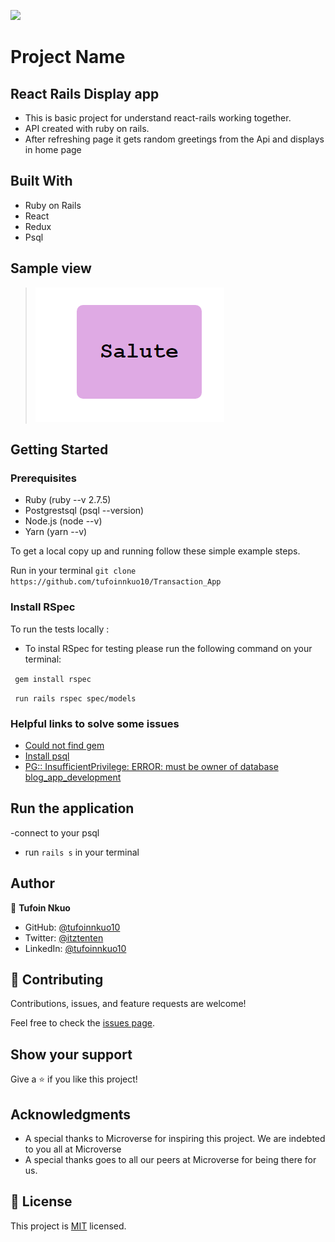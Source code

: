 ![](https://img.shields.io/badge/Microverse-blueviolet)

# Project Name
## React Rails Display app
- This is basic project for understand react-rails working together.
- API created with ruby on rails.
- After refreshing page it gets random greetings from the Api and displays in home page

## Built With
* Ruby on Rails
* React
* Redux
* Psql


## Sample view
> ![screenshot](demoshot.png)

## Getting Started

### Prerequisites

* Ruby (ruby --v 2.7.5)
* Postgrestsql (psql --version)
* Node.js (node --v)
* Yarn (yarn --v)

To get a local copy up and running follow these simple example steps.

Run in your terminal `git clone https://github.com/tufoinnkuo10/Transaction_App`

### Install RSpec

To run the tests locally :

* To instal RSpec for testing please run the following command on your terminal:

 ` gem install rspec`

 ` run rails rspec spec/models`

### Helpful links to solve some issues

* [Could not find gem](https://stackoverflow.com/questions/32491201/could-not-find-gem-pg-0-12-4-ruby-in-any-of-the-gem-sources-listed-in-your)
* [Install psql](https://harshityadav95.medium.com/postgresql-in-windows-subsystem-for-linux-wsl-6dc751ac1ff3)
* [PG:: InsufficientPrivilege: ERROR:  must be owner of database blog_app_development](https://stackoverflow.com/questions/25610753/activerecordstatementinvalid-pgerror-error-must-be-owner-of-database)


## Run the application
-connect to your psql
-  run `rails s` in your terminal

## Author

👤 **Tufoin Nkuo**
* GitHub: [@tufoinnkuo10](https://github.com/tufoinnkuo10)
* Twitter: [@itztenten](https://twitter.com/itztenten)
* LinkedIn: [@tufoinnkuo10](https://www.linkedin.com/in/tufoin-nkuo-3b272320b)

## 🤝 Contributing

Contributions, issues, and feature requests are welcome!

Feel free to check the [issues page](../../issues).

## Show your support

Give a ⭐️ if you like this project!

## Acknowledgments

- A special thanks to Microverse for inspiring this project. We are indebted to you all at Microverse
- A special thanks goes to all our peers at Microverse for being there for us.


## 📝 License

This project is [MIT](./MIT.md) licensed.